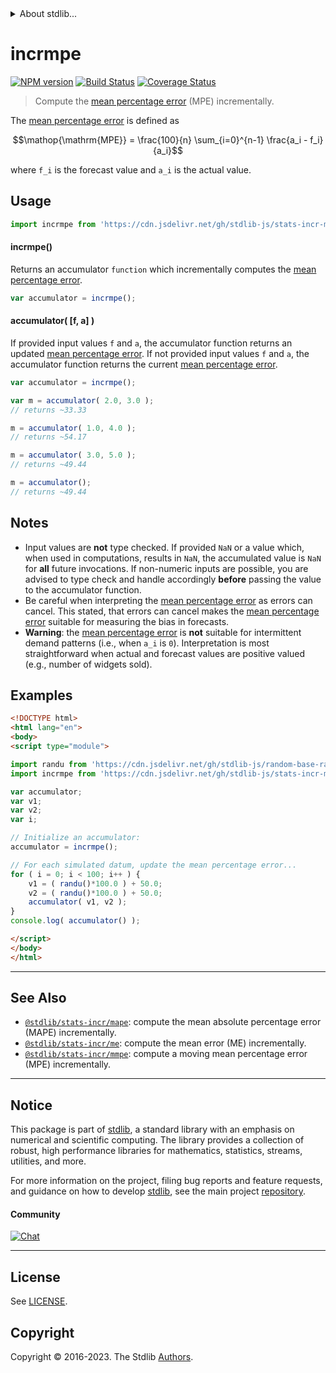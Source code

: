 <!--

@license Apache-2.0

Copyright (c) 2018 The Stdlib Authors.

Licensed under the Apache License, Version 2.0 (the "License");
you may not use this file except in compliance with the License.
You may obtain a copy of the License at

   http://www.apache.org/licenses/LICENSE-2.0

Unless required by applicable law or agreed to in writing, software
distributed under the License is distributed on an "AS IS" BASIS,
WITHOUT WARRANTIES OR CONDITIONS OF ANY KIND, either express or implied.
See the License for the specific language governing permissions and
limitations under the License.

-->


<details>
  <summary>
    About stdlib...
  </summary>
  <p>We believe in a future in which the web is a preferred environment for numerical computation. To help realize this future, we've built stdlib. stdlib is a standard library, with an emphasis on numerical and scientific computation, written in JavaScript (and C) for execution in browsers and in Node.js.</p>
  <p>The library is fully decomposable, being architected in such a way that you can swap out and mix and match APIs and functionality to cater to your exact preferences and use cases.</p>
  <p>When you use stdlib, you can be absolutely certain that you are using the most thorough, rigorous, well-written, studied, documented, tested, measured, and high-quality code out there.</p>
  <p>To join us in bringing numerical computing to the web, get started by checking us out on <a href="https://github.com/stdlib-js/stdlib">GitHub</a>, and please consider <a href="https://opencollective.com/stdlib">financially supporting stdlib</a>. We greatly appreciate your continued support!</p>
</details>

# incrmpe

[![NPM version][npm-image]][npm-url] [![Build Status][test-image]][test-url] [![Coverage Status][coverage-image]][coverage-url] <!-- [![dependencies][dependencies-image]][dependencies-url] -->

> Compute the [mean percentage error][mean-percentage-error] (MPE) incrementally.

<section class="intro">

The [mean percentage error][mean-percentage-error] is defined as

<!-- <equation class="equation" label="eq:mean_percentage_error" align="center" raw="\operatorname{MPE}  = \frac{100}{n} \sum_{i=0}^{n-1} \frac{a_i - f_i}{a_i}" alt="Equation for the mean percentage error."> -->

```math
\mathop{\mathrm{MPE}}  = \frac{100}{n} \sum_{i=0}^{n-1} \frac{a_i - f_i}{a_i}
```

<!-- <div class="equation" align="center" data-raw-text="\operatorname{MPE}  = \frac{100}{n} \sum_{i=0}^{n-1} \frac{a_i - f_i}{a_i}" data-equation="eq:mean_percentage_error">
    <img src="https://cdn.jsdelivr.net/gh/stdlib-js/stdlib@2acedf866c9a4f1353af22f95780535612c5ee06/lib/node_modules/@stdlib/stats/incr/mpe/docs/img/equation_mean_percentage_error.svg" alt="Equation for the mean percentage error.">
    <br>
</div> -->

<!-- </equation> -->

where `f_i` is the forecast value and `a_i` is the actual value.

</section>

<!-- /.intro -->



<section class="usage">

## Usage

```javascript
import incrmpe from 'https://cdn.jsdelivr.net/gh/stdlib-js/stats-incr-mpe@v0.1.1-esm/index.mjs';
```

#### incrmpe()

Returns an accumulator `function` which incrementally computes the [mean percentage error][mean-percentage-error].

```javascript
var accumulator = incrmpe();
```

#### accumulator( \[f, a] )

If provided input values `f` and `a`, the accumulator function returns an updated [mean percentage error][mean-percentage-error]. If not provided input values `f` and `a`, the accumulator function returns the current [mean percentage error][mean-percentage-error].

```javascript
var accumulator = incrmpe();

var m = accumulator( 2.0, 3.0 );
// returns ~33.33

m = accumulator( 1.0, 4.0 );
// returns ~54.17

m = accumulator( 3.0, 5.0 );
// returns ~49.44

m = accumulator();
// returns ~49.44
```

</section>

<!-- /.usage -->

<section class="notes">

## Notes

-   Input values are **not** type checked. If provided `NaN` or a value which, when used in computations, results in `NaN`, the accumulated value is `NaN` for **all** future invocations. If non-numeric inputs are possible, you are advised to type check and handle accordingly **before** passing the value to the accumulator function.
-   Be careful when interpreting the [mean percentage error][mean-percentage-error] as errors can cancel. This stated, that errors can cancel makes the [mean percentage error][mean-percentage-error] suitable for measuring the bias in forecasts. 
-   **Warning**: the [mean percentage error][mean-percentage-error] is **not** suitable for intermittent demand patterns (i.e., when `a_i` is `0`). Interpretation is most straightforward when actual and forecast values are positive valued (e.g., number of widgets sold). 

</section>

<!-- /.notes -->

<section class="examples">

## Examples

<!-- eslint no-undef: "error" -->

```html
<!DOCTYPE html>
<html lang="en">
<body>
<script type="module">

import randu from 'https://cdn.jsdelivr.net/gh/stdlib-js/random-base-randu@esm/index.mjs';
import incrmpe from 'https://cdn.jsdelivr.net/gh/stdlib-js/stats-incr-mpe@v0.1.1-esm/index.mjs';

var accumulator;
var v1;
var v2;
var i;

// Initialize an accumulator:
accumulator = incrmpe();

// For each simulated datum, update the mean percentage error...
for ( i = 0; i < 100; i++ ) {
    v1 = ( randu()*100.0 ) + 50.0;
    v2 = ( randu()*100.0 ) + 50.0;
    accumulator( v1, v2 );
}
console.log( accumulator() );

</script>
</body>
</html>
```

</section>

<!-- /.examples -->

<!-- Section for related `stdlib` packages. Do not manually edit this section, as it is automatically populated. -->

<section class="related">

* * *

## See Also

-   <span class="package-name">[`@stdlib/stats-incr/mape`][@stdlib/stats/incr/mape]</span><span class="delimiter">: </span><span class="description">compute the mean absolute percentage error (MAPE) incrementally.</span>
-   <span class="package-name">[`@stdlib/stats-incr/me`][@stdlib/stats/incr/me]</span><span class="delimiter">: </span><span class="description">compute the mean error (ME) incrementally.</span>
-   <span class="package-name">[`@stdlib/stats-incr/mmpe`][@stdlib/stats/incr/mmpe]</span><span class="delimiter">: </span><span class="description">compute a moving mean percentage error (MPE) incrementally.</span>

</section>

<!-- /.related -->

<!-- Section for all links. Make sure to keep an empty line after the `section` element and another before the `/section` close. -->


<section class="main-repo" >

* * *

## Notice

This package is part of [stdlib][stdlib], a standard library with an emphasis on numerical and scientific computing. The library provides a collection of robust, high performance libraries for mathematics, statistics, streams, utilities, and more.

For more information on the project, filing bug reports and feature requests, and guidance on how to develop [stdlib][stdlib], see the main project [repository][stdlib].

#### Community

[![Chat][chat-image]][chat-url]

---

## License

See [LICENSE][stdlib-license].


## Copyright

Copyright &copy; 2016-2023. The Stdlib [Authors][stdlib-authors].

</section>

<!-- /.stdlib -->

<!-- Section for all links. Make sure to keep an empty line after the `section` element and another before the `/section` close. -->

<section class="links">

[npm-image]: http://img.shields.io/npm/v/@stdlib/stats-incr-mpe.svg
[npm-url]: https://npmjs.org/package/@stdlib/stats-incr-mpe

[test-image]: https://github.com/stdlib-js/stats-incr-mpe/actions/workflows/test.yml/badge.svg?branch=v0.1.1
[test-url]: https://github.com/stdlib-js/stats-incr-mpe/actions/workflows/test.yml?query=branch:v0.1.1

[coverage-image]: https://img.shields.io/codecov/c/github/stdlib-js/stats-incr-mpe/main.svg
[coverage-url]: https://codecov.io/github/stdlib-js/stats-incr-mpe?branch=main

<!--

[dependencies-image]: https://img.shields.io/david/stdlib-js/stats-incr-mpe.svg
[dependencies-url]: https://david-dm.org/stdlib-js/stats-incr-mpe/main

-->

[chat-image]: https://img.shields.io/gitter/room/stdlib-js/stdlib.svg
[chat-url]: https://app.gitter.im/#/room/#stdlib-js_stdlib:gitter.im

[stdlib]: https://github.com/stdlib-js/stdlib

[stdlib-authors]: https://github.com/stdlib-js/stdlib/graphs/contributors

[umd]: https://github.com/umdjs/umd
[es-module]: https://developer.mozilla.org/en-US/docs/Web/JavaScript/Guide/Modules

[deno-url]: https://github.com/stdlib-js/stats-incr-mpe/tree/deno
[umd-url]: https://github.com/stdlib-js/stats-incr-mpe/tree/umd
[esm-url]: https://github.com/stdlib-js/stats-incr-mpe/tree/esm
[branches-url]: https://github.com/stdlib-js/stats-incr-mpe/blob/main/branches.md

[stdlib-license]: https://raw.githubusercontent.com/stdlib-js/stats-incr-mpe/main/LICENSE

[mean-percentage-error]: https://en.wikipedia.org/wiki/Mean_percentage_error

<!-- <related-links> -->

[@stdlib/stats/incr/mape]: https://github.com/stdlib-js/stats-incr-mape/tree/esm

[@stdlib/stats/incr/me]: https://github.com/stdlib-js/stats-incr-me/tree/esm

[@stdlib/stats/incr/mmpe]: https://github.com/stdlib-js/stats-incr-mmpe/tree/esm

<!-- </related-links> -->

</section>

<!-- /.links -->
